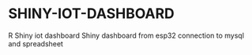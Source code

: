 # SHINY-IOT-DASHBOARD
R Shiny iot dashboard
Shiny dashboard from esp32 connection to mysql and spreadsheet

